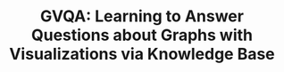 ---
title: "GVQA: Learning to Answer Questions about Graphs with Visualizations via Knowledge Base"
authors:
  - "Sicheng Song"
  - "Juntong Chen"
  - "Chenhui Li*"
  - "Changbo Wang*"
image: 2023_chi_GVQA.jpg
venue: "ACM SIGCHI Conference on Human Factors in Computing Systems 2023 (CHI 2023) (CCF A)"
paper: http://chenhui.li/documents/GVQA_CHI2023.pdf
video: http://chenhui.li/demo/GVQA_CHI2023_VIDEO.mp4
code: 
website: 
tag:
  - VQA
---